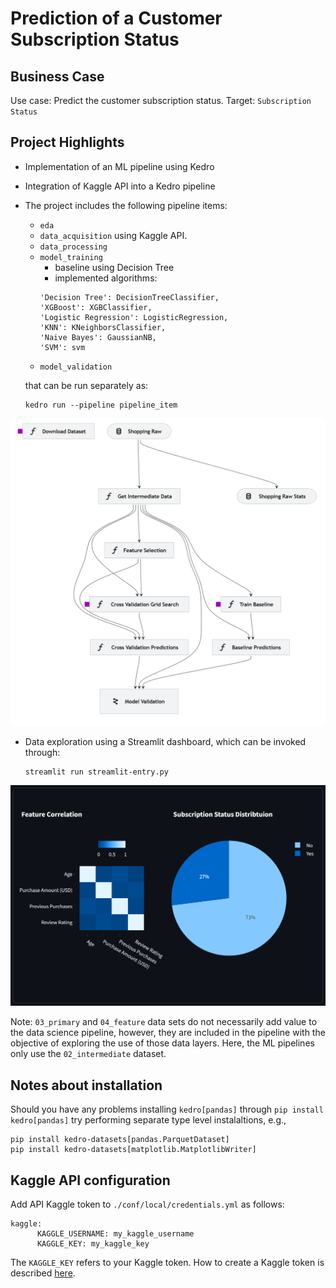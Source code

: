 # **Prediction of a Customer Subscription Status**
## **Business Case**
Use case: Predict the customer subscription status.
Target: `Subscription Status`

## **Project Highlights**
- Implementation of an ML pipeline using Kedro
- Integration of Kaggle API into a Kedro pipeline
- The project includes the following pipeline items:
    - `eda`
    - `data_acquisition` using Kaggle API.
    - `data_processing`
    - `model_training`
        - baseline using Decision Tree
        - implemented algorithms: 
        ```
        'Decision Tree': DecisionTreeClassifier,
        'XGBoost': XGBClassifier,
        'Logistic Regression': LogisticRegression,
        'KNN': KNeighborsClassifier,
        'Naive Bayes': GaussianNB,
        'SVM': svm
        ```
    - `model_validation`
    
    that can be run separately as:
    ```
    kedro run --pipeline pipeline_item
    ```

![Kedro intermediate data layer pipeline](./docs/figures/kedro_intermediate_pipeline_clear_01.png)
- Data exploration using a Streamlit dashboard, which can be invoked through:

    ```
    streamlit run streamlit-entry.py
    ```

![Subscription Status Distribution](./docs/figures/streamlit_dashboard_01.png)

Note: `03_primary` and `04_feature` data sets do not necessarily add value to the data science pipeline, however, they are included in the pipeline with the objective of exploring the use of those data layers. Here, the ML pipelines only use the `02_intermediate` dataset.

## Notes about installation
Should you have any problems installing `kedro[pandas]` through `pip install kedro[pandas]` try performing separate type level instalaltions, e.g., 

```
pip install kedro-datasets[pandas.ParquetDataset]
pip install kedro-datasets[matplotlib.MatplotlibWriter]
```

## Kaggle API configuration
Add API Kaggle token to `./conf/local/credentials.yml` as follows:
```
kaggle:
      KAGGLE_USERNAME: my_kaggle_username
      KAGGLE_KEY: my_kaggle_key
```

The `KAGGLE_KEY` refers to your Kaggle token. How to create a Kaggle token is described [here](https://www.kaggle.com/docs/api#getting-started-installation-&-authentication).

